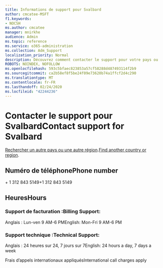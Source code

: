 ```yaml
---
title: Informations de support pour Svalbard
author: cmcatee-MSFT
f1.keywords:
- NOCSH
ms.author: cmcatee
manager: mnirkhe
audience: Admin
ms.topic: reference
ms.service: o365-administration
ms.collection: Adm_Support
localization_priority: Normal
description: Découvrez comment contacter le support pour votre pays ou région.
ROBOTS: NOINDEX, NOFOLLOW
ms.openlocfilehash: 593c5bfaec823853a57cf58288d487493114f2b9
ms.sourcegitcommit: ca2b58ef8f5be24f09e73620b74a1ffcf2d4c290
ms.translationtype: MT
ms.contentlocale: fr-FR
ms.lasthandoff: 02/24/2020
ms.locfileid: "42244236"
---
```

# <a name="contact-support-for-svalbard"></a><span data-ttu-id="dcfb8-103">Contacter le support pour Svalbard</span><span class="sxs-lookup"><span data-stu-id="dcfb8-103">Contact support for Svalbard</span></span>

<span data-ttu-id="dcfb8-104">[Rechercher un autre pays ou une autre région](../contact-support-for-business-products.md).</span><span class="sxs-lookup"><span data-stu-id="dcfb8-104">[Find another country or region](../contact-support-for-business-products.md).</span></span>

## <a name="phone-number"></a><span data-ttu-id="dcfb8-105">Numéro de téléphone</span><span class="sxs-lookup"><span data-stu-id="dcfb8-105">Phone number</span></span>
<span data-ttu-id="dcfb8-106">+ 1 312 843 5149</span><span class="sxs-lookup"><span data-stu-id="dcfb8-106">+1 312 843 5149</span></span>

## <a name="hours"></a><span data-ttu-id="dcfb8-107">Heures</span><span class="sxs-lookup"><span data-stu-id="dcfb8-107">Hours</span></span>
### <a name="billing-support"></a><span data-ttu-id="dcfb8-108">Support de facturation :</span><span class="sxs-lookup"><span data-stu-id="dcfb8-108">Billing Support:</span></span>

<span data-ttu-id="dcfb8-109">Anglais : Lun-ven 9 AM-6 PM</span><span class="sxs-lookup"><span data-stu-id="dcfb8-109">English: Mon-Fri 9 AM-6 PM</span></span>

### <a name="technical-support"></a><span data-ttu-id="dcfb8-110">Support technique :</span><span class="sxs-lookup"><span data-stu-id="dcfb8-110">Technical Support:</span></span>

<span data-ttu-id="dcfb8-111">Anglais : 24 heures sur 24, 7 jours sur 7</span><span class="sxs-lookup"><span data-stu-id="dcfb8-111">English: 24 hours a day, 7 days a week</span></span>

<span data-ttu-id="dcfb8-112">Frais d’appels internationaux appliqués</span><span class="sxs-lookup"><span data-stu-id="dcfb8-112">International call charges apply</span></span>